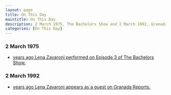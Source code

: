 ```yaml
---
layout: page
title: On This Day
maintitle: On This Day
description: 2 March 1975, The Bachelors Show and 2 March 1992, Granada Reports.
categories: [On This Day]
---
```


### 2 March 1975
* [<span id="age1"></span> years ago Lena Zavaroni performed on Episode 3 of The Bachelors Show.](/bbc%20two/1975/03/02/the-bachelors-show.html)

### 2 March 1992
* [<span id="age2"></span> years ago Lena Zavaroni appears as a guest on Granada Reports.](/granada%20television/1992/03/02/granada-reports.html)

<!-- Script for calculating number of years ago -->
<script>
var dob = '19750302';
var year = Number(dob.substr(0, 4));
var month = Number(dob.substr(4, 2)) - 1;
var day = Number(dob.substr(6, 2));
var today = new Date();
var age1 = today.getFullYear() - year;
if (today.getMonth() < month || (today.getMonth() == month && today.getDate() < day)) {
  age1--;
}
document.getElementById("age1").innerHTML=age1;

var dob = '19920302';
var year = Number(dob.substr(0, 4));
var month = Number(dob.substr(4, 2)) - 1;
var day = Number(dob.substr(6, 2));
var today = new Date();
var age2 = today.getFullYear() - year;
if (today.getMonth() < month || (today.getMonth() == month && today.getDate() < day)) {
  age2--;
}
document.getElementById("age2").innerHTML=age2;
</script>


